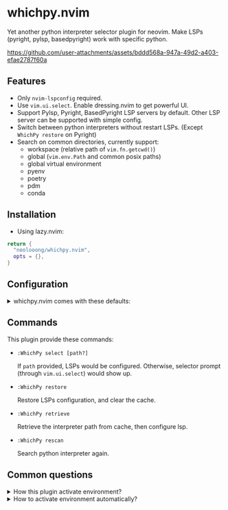 # whichpy.nvim

Yet another python interpreter selector plugin for neovim. Make LSPs (pyright, pylsp, basedpyright) work with specific python.


https://github.com/user-attachments/assets/bddd568a-947a-49d2-a403-efae2787f60a



## Features

- Only `nvim-lspconfig` required.
- Use `vim.ui.select`. Enable dressing.nvim to get powerful UI.
- Support Pylsp, Pyright, BasedPyright LSP servers by default. Other LSP server can be supported with simple config.
- Switch between python interpreters without restart LSPs. (Except `WhichPy restore` on Pyright)
- Search on common directories, currently support:
  - workspace (relative path of `vim.fn.getcwd()`)
  - global (`vim.env.Path` and common posix paths)
  - global virtual environment
  - pyenv
  - poetry
  - pdm
  - conda

## Installation

- Using lazy.nvim:

```lua
return {
  "neolooong/whichpy.nvim",
  opts = {},
}
```

## Configuration

<details>
  <summary>whichpy.nvim comes with these defaults:</summary>

  ```lua
  {
    cache_dir = vim.fn.stdpath("cache") .. "/whichpy.nvim",
    locator = {
      -- you can disable locator like this
      -- locator = { enable = false },
      workspace = {
        search_pattern = ".*env.*", -- `:help lua-patterns`
        depth = 2,
      },
      global = {},
      global_virtual_environment = {
        dirs = {
          -- accept following structure
          -- path
          -- { path, vim.uv.os_uname().sysname }
          "~/envs",
          "~/.direnv",
          "~/.venvs",
          "~/.virtualenvs",
          "~/.local/share/virtualenvs",
          { "~/Envs", "Linux" },  -- only search on linux
          vim.env.WORKON_HOME,
        }
      },
      pyenv = {},
      poetry = {},
      pdm = {},
      conda = {},
    },
    lsp = {
      pylsp = require("whichpy.lsp").handlers.pylsp,
      pyright = require("whichpy.lsp").handlers.pyright,
      basedpyright = require("whichpy.lsp").handlers.pyright,
    },
  }
  ```
</details>

## Commands

This plugin provide these commands:

- `:WhichPy select [path?]`

  If `path` provided, LSPs would be configured. Otherwise, selector prompt (through `vim.ui.select`) would show up.

- `:WhichPy restore`

  Restore LSPs configuration, and clear the cache.

- `:WhichPy retrieve`

  Retrieve the interpreter path from cache, then configure lsp.

- `:WhichPy rescan`

  Search python interpreter again. 

## Common questions

<details>
  <summary>How this plugin activate environment?</summary>

  This plugin **DOES NOT *activate*** environment (`source env/bin/activate` or `conda activate`). The purpose of the plugin is to make LSPs work with the specified python.
  
  When path selected, this plugin do these things:
  
  1. Save the environment variables: `VIRTUAL_ENV` and `CONDA_PREFIX`.
  2. Unset `VIRTUAL_ENV` and `CONDA_PREFIX`.
  3. Iterate lsp clients, save the python path that current used (if any), before update the configuration.
  
</details>

<details>
  <summary>How to activate environment automatically?</summary>

  - Activate environment before open neovim.
  - Set the python path when lsp initalize.
  
    ```lua
    -- pyright
    require("lspconfig").pyright.setup({
      on_init = function(client)
        -- 
        client.settings.python.pythonPath = require("whichpy.lsp").find_python_path(client.config.root_dir)
      end
    })
    
    -- pylsp
    require("lspconfig").pylsp.setup({
      on_init = function(client)
        client.settings = vim.tbl_deep_extend("force", client.settings, {
          pylsp = {
            plugins = {
              jedi = {
                environment = require("whichpy.lsp").find_python_path(client.config.root_dir)
              }
            }
          }
        })
      end
    })
    ```
</details>
